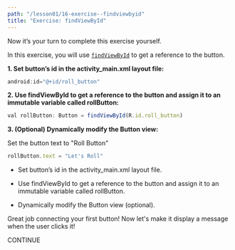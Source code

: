 ```yaml
---
path: "/lesson01/16-exercise--findviewbyid"
title: "Exercise: findViewById"
---
```

<youtube id="HEiKE1KIdgY"></youtube>
<p>Now it’s your turn to complete this exercise yourself.</p>
<p>In this exercise, you will use <a href="https://developer.android.com/reference/android/view/View.html#findViewById(int)" target="_blank"><code>findViewById</code></a> to get a reference to the button.</p>
<p><strong>1. Set button’s id in the activity_main.xml layout file:</strong></p>

```ts
android:id="@+id/roll_button"
```

<p><strong>2. Use findViewById to get a reference to the button and assign it to an immutable variable called rollButton:</strong></p>

```ts
val rollButton: Button = findViewById(R.id.roll_button)
```

<p><strong>3. (Optional) Dynamically modify the Button view:</strong></p>
<p>Set the button text to "Roll Button"</p>


```ts
rollButton.text = "Let's Roll"
```

<text-box variant='learningObjectives' name='Check the steps below as you implement them to complete this exercise.'>

- Set button’s id in the activity_main.xml layout file.

- Use findViewById to get a reference to the button and assign it to an immutable variable called rollButton.

- Dynamically modify the Button view (optional).

</text-box>

Great job connecting your first button!  Now let's make it display a message when the user clicks it!

CONTINUE
